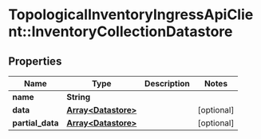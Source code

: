 # TopologicalInventoryIngressApiClient::InventoryCollectionDatastore

## Properties
Name | Type | Description | Notes
------------ | ------------- | ------------- | -------------
**name** | **String** |  | 
**data** | [**Array&lt;Datastore&gt;**](Datastore.md) |  | [optional] 
**partial_data** | [**Array&lt;Datastore&gt;**](Datastore.md) |  | [optional] 


